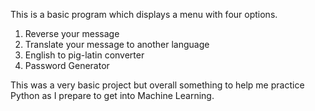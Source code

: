 This is a basic program which displays a menu with four options.

1. Reverse your message
2. Translate your message to another language
3. English to pig-latin converter
4. Password Generator

This was a very basic project but overall something to help me practice Python as I prepare to get into Machine Learning. 
 
